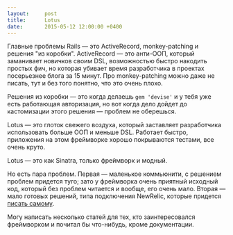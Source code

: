 ```yaml
---
layout:     post
title:      Lotus
date:       2015-05-12 12:00:00 +0400
---
```


Главные проблемы Rails &mdash; это ActiveRecord, monkey-patching и решения "из коробки". ActiveRecord &mdash; это анти-ООП, который заманивает новичков своим DSL, возможностью быстро накодить простых фич, но которая убивает время разработчика в проектах посерьезнее блога за 15 минут. Про monkey-patching можно даже не писать, тут и без того понятно, что это очень плохо.

Решения из коробки &mdash; это когда делаешь `gem 'devise'` и у тебя уже есть работающая авторизация, но вот когда дело дойдет до кастомизации этого решения &mdash; проблем не оберешься.

Lotus &mdash; это глоток свежего воздуха, который заставляет разработчика использовать больше ООП и меньше DSL. Работает быстро, приложения на этом фреймворке хорошо покрываются тестами, все очень круто.

Lotus &mdash; это как Sinatra, только фреймворк и модный.

Но есть пара проблем. Первая &mdash; маленькое коммьюнити, с решением проблем придется туго; зато у фреймворка очень приятный исходный код, который без проблем читается и вообще, его очень мало. Вторая &mdash; мало готовых решений, типа подключения NewRelic, которые придется [писать самому](https://github.com/artemeff/newrelic-lotus).

Могу написать несколько статей для тех, кто заинтересовался фреймворком и почитал бы что-нибудь, кроме документации.
